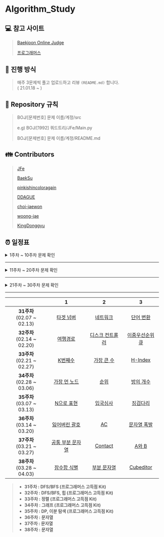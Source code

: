 # Algorithm_Study

## :computer: 참고 사이트
> [Baekjoon Online Judge](https://www.acmicpc.net/)
>
> [프로그래머스](https://programmers.co.kr/)

## :pushpin: 진행 방식
> 매주 3문제씩 풀고 업로드하고 리뷰 `(README.md)` 합니다.  
> ( 21.01.18 ~ )

## :round_pushpin: Repository 규칙
> BOJ/[문제번호] 문제 이름/계정/src
> 
> e.g) BOJ/[1992] 쿼드트리/JFe/Main.py
> 
> BOJ/[문제번호] 문제 이름/계정/README.md

## :family: Contributors
> [JFe](https://github.com/Go-Jaecheol)
> 
> [BaekSu](https://github.com/SeongukBaek)
> 
> [pinkishincoloragain](https://github.com/pinkishincoloragain)
> 
> [DDAGUE](https://github.com/DDAGUE)
> 
> [choi-jaewon](https://github.com/choi-jaewon)
>
> [woong-jae](https://github.com/woong-jae)
> 
> [KingDonggyu](https://github.com/KingDonggyu)

## :alarm_clock: 일정표

<details><summary>1주차 ~ 10주차 문제 확인</summary>

||1|2|3|
|:---:|:---:|:---:|:---:|
|**1주차**<br> (01.18 ~ 01.24)|[종이의 개수](https://www.acmicpc.net/problem/1780)|[쿼드트리](https://www.acmicpc.net/problem/1992)||
|**2주차**<br> (01.25 ~ 01.31)|[쉬운 계단 수](https://www.acmicpc.net/problem/10844)|[가장 긴 증가하는 부분 수열](https://www.acmicpc.net/problem/11053)|[오르막 수](https://www.acmicpc.net/problem/11057)|
|**3주차**<br> (02.01 ~ 02.07)|[LCS](https://www.acmicpc.net/problem/9251)|[가장 긴 증가하는 부분 수열 4](https://www.acmicpc.net/problem/14002)|[줄세우기](https://www.acmicpc.net/problem/2631)|
|**4주차**<br> (02.08 ~ 02.14)|[LCS 2](https://www.acmicpc.net/problem/9252)|[평범한 배낭](https://www.acmicpc.net/problem/12865)|[내리막 길](https://www.acmicpc.net/problem/1520)|
|**5주차**<br> (02.15 ~ 02.21)|[그림](https://www.acmicpc.net/problem/1926)|[미로 탐색](https://www.acmicpc.net/problem/2178)|[연구소](https://www.acmicpc.net/problem/14502)|
|**6주차**<br> (02.22 ~ 02.28)|[숫자고르기](https://www.acmicpc.net/problem/2668)|[적록색약](https://www.acmicpc.net/problem/10026)|[아기 상어](https://www.acmicpc.net/problem/16236)|
|**7주차**<br> (03.01 ~ 03.07)|[ABCDE](https://www.acmicpc.net/problem/13023)|[인구 이동](https://www.acmicpc.net/problem/16234)|[연구소 3](https://www.acmicpc.net/problem/17142)|
|**8주차**<br> (03.08 ~ 03.14)|[주사위](https://www.acmicpc.net/problem/1041)|[도서관](https://www.acmicpc.net/problem/1461)|[강의실 배정](https://www.acmicpc.net/problem/11000)|
|**9주차**<br> (03.15 ~ 03.21)|[배](https://www.acmicpc.net/problem/1092)|[단어 수학](https://www.acmicpc.net/problem/1339)|[카드 정렬하기](https://www.acmicpc.net/problem/1715)|
|**10주차**<br> (03.22 ~ 03.28)|[저울](https://www.acmicpc.net/problem/2437)|[컵라면](https://www.acmicpc.net/problem/1781)|[공항](https://www.acmicpc.net/problem/10775)|

> - **1주차 : 분할 정복**  
> - **2주차 ~ 4주차 : 다이나믹 프로그래밍 (DP)**  
> - **5주차 ~ 7주차 : 그래프 탐색 (DFS & BFS)**  
> - **8주차 ~ 10주차 : 그리디 알고리즘 (Greedy)**  

</details>

---

<details><summary>11주차 ~ 20주차 문제 확인</summary>

||1|2|3|
|:---:|:---:|:---:|:---:|
|**11주차**<br> (03.29 ~ 04.04)|[최단경로](https://www.acmicpc.net/problem/1753)|[최소비용 구하기](https://www.acmicpc.net/problem/1916)|[녹색 옷 입은 애가 젤다지?](https://www.acmicpc.net/problem/4485)|
|**12주차**<br> (05.03 ~ 05.09)|[최소 스패닝 트리](https://www.acmicpc.net/problem/1197)|[네트워크 연결](https://www.acmicpc.net/problem/1922)|[도시 분할 계획](https://www.acmicpc.net/problem/1647)|
|**13주차**<br> (05.10 ~ 05.16)|[나만 안되는 연애](https://www.acmicpc.net/problem/14621)|[전기가 부족해](https://www.acmicpc.net/problem/10423)|[행성 터널](https://www.acmicpc.net/problem/2887)|
|**14주차**<br> (05.17 ~ 05.23)|[가장 큰 정사각형](https://www.acmicpc.net/problem/1915)|[합분해](https://www.acmicpc.net/problem/2225)|[내려가기](https://www.acmicpc.net/problem/2096)|
|**15주차**<br> (05.24 ~ 05.30)|[파이프 옮기기 1](https://www.acmicpc.net/problem/17070)|[1학년](https://www.acmicpc.net/problem/5557)|[이모티콘](https://www.acmicpc.net/problem/14226)|
|**16주차**<br> (07.05 ~ 07.11)|[이분 그래프](https://www.acmicpc.net/problem/1707)|[텀 프로젝트](https://www.acmicpc.net/problem/9466)|[다리 만들기](https://www.acmicpc.net/problem/2146)|
|**17주차**<br> (08.23 ~ 08.29)|[스타트링크](https://www.acmicpc.net/problem/5014)|[Puyo Puyo](https://www.acmicpc.net/problem/11559)|[게리맨더링](https://www.acmicpc.net/problem/17471)|
|**18주차**<br> (08.30 ~ 09.05)|[톱니바퀴](https://www.acmicpc.net/problem/14891)|[로봇 청소기](https://www.acmicpc.net/problem/14503)|[게리맨더링2](https://www.acmicpc.net/problem/17779)|
|**19주차**<br> (09.06 ~ 09.12)|[뱀](https://www.acmicpc.net/problem/3190)|[주사위 굴리기](https://www.acmicpc.net/problem/14499)|[드래곤 커브](https://www.acmicpc.net/problem/15685)|
|**20주차**<br> (09.13 ~ 09.19)|[미세먼지 안녕!](https://www.acmicpc.net/problem/17144)|[이차원 배열과 연산](https://www.acmicpc.net/problem/17140)|[청소년 상어](https://www.acmicpc.net/problem/19236)|

> - **11주차 : 다익스트라 (Dijkstra)**  
> - **12주차 ~ 13주차 : 최소 스패닝 트리 (MST)**  
> - **14주차 ~ 15주차 : 다이나믹 프로그래밍 (DP)**  
> - **16주차 ~ 17주차 : 그래프 탐색 (DFS & BFS)**  
> - **18주차 ~ : 시뮬레이션 (삼성 SW 기출 위주)**  
  
</details>

---

<details><summary>21주차 ~ 30주차 문제 확인</summary>

||1|2|3|
|:---:|:---:|:---:|:---:|
|**21주차**<br> (09.27 ~ 10.03)|[어른 상어](https://www.acmicpc.net/problem/19237)|[마법사 상어와 파이어볼](https://www.acmicpc.net/problem/20056)|[마법사 상어와 토네이도](https://www.acmicpc.net/problem/20057)|
|**22주차**<br> (10.04 ~ 10.10)|[줄 세우기](https://www.acmicpc.net/problem/2252)|[문제집](https://www.acmicpc.net/problem/1766)|[음악프로그램](https://www.acmicpc.net/problem/2623)|
|**23주차**<br> (11.08 ~ 11.14)|[최종 순위](https://www.acmicpc.net/problem/3665)|[게임 개발](https://www.acmicpc.net/problem/1516)|[ACM Craft](https://www.acmicpc.net/problem/1005)|
|**24주차**<br> (11.15 ~ 11.21)|[⚾](https://www.acmicpc.net/problem/17281)|[배열 돌리기 4](https://www.acmicpc.net/problem/17406)|[캐슬 디펜스](https://www.acmicpc.net/problem/17135)|
|**25주차**<br> (11.22 ~ 11.28)|[괄호 추가하기](https://www.acmicpc.net/problem/16637)|[색종이 붙이기](https://www.acmicpc.net/problem/17136)|[다리 만들기 2](https://www.acmicpc.net/problem/17472)|
|**26주차**<br> (01.03 ~ 01.09)|[체육복](https://programmers.co.kr/learn/courses/30/lessons/42862)|[조이스틱](https://programmers.co.kr/learn/courses/30/lessons/42860)|[큰 수 만들기](https://programmers.co.kr/learn/courses/30/lessons/42883)|
|**27주차**<br> (01.10 ~ 01.16)|[구명보트](https://programmers.co.kr/learn/courses/30/lessons/42885)|[섬 연결하기](https://programmers.co.kr/learn/courses/30/lessons/42861)|[단속카메라](https://programmers.co.kr/learn/courses/30/lessons/42884)|
|**28주차**<br> (01.17 ~ 01.23)|[완주하지 못한 선수](https://programmers.co.kr/learn/courses/30/lessons/42576)|[위장](https://programmers.co.kr/learn/courses/30/lessons/42578)|[베스트앨범](https://programmers.co.kr/learn/courses/30/lessons/42579)|
|**29주차**<br> (01.24 ~ 01.30)|[모의고사](https://programmers.co.kr/learn/courses/30/lessons/42840)|[소수 찾기](https://programmers.co.kr/learn/courses/30/lessons/42839)|[카펫](https://programmers.co.kr/learn/courses/30/lessons/42842)|
|**30주차**<br> (01.31 ~ 02.05)|[기능개발](https://programmers.co.kr/learn/courses/30/lessons/42586)|[프린터](https://programmers.co.kr/learn/courses/30/lessons/42587)|[다리를 지나는 트럭](https://programmers.co.kr/learn/courses/30/lessons/42583)|

> - **/ ~ 21주차 : 시뮬레이션 (삼성 SW 기출 위주)**  
> - **22주차 ~ 23주차 : 위상 정렬**  
> - **24주차 ~ 25주차 : 브루트포스 (삼성 A형 기출 위주)**
> - **26주차 ~ 27주차 : 그리디 (프로그래머스 고득점 Kit)** 
> - **28주차 : 해시 (프로그래머스 고득점 Kit)**  
> - **29주차 : 완전탐색 (프로그래머스 고득점 Kit)** 
> - **30주차 : 스택/큐 (프로그래머스 고득점 Kit)** 
  
</details>

---

||1|2|3|
|:---:|:---:|:---:|:---:|
|**31주차**<br> (02.07 ~ 02.13)|[타겟 넘버](https://programmers.co.kr/learn/courses/30/lessons/43165)|[네트워크](https://programmers.co.kr/learn/courses/30/lessons/43162)|[단어 변환](https://programmers.co.kr/learn/courses/30/lessons/43163)|
|**32주차**<br> (02.14 ~ 02.20)|[여행경로](https://programmers.co.kr/learn/courses/30/lessons/43164)|[디스크 컨트롤러](https://programmers.co.kr/learn/courses/30/lessons/42627)|[이중우선순위큐](https://programmers.co.kr/learn/courses/30/lessons/42628)|
|**33주차**<br> (02.21 ~ 02.27)|[K번째수](https://programmers.co.kr/learn/courses/30/lessons/42748)|[가장 큰 수](https://programmers.co.kr/learn/courses/30/lessons/42746)|[H-Index](https://programmers.co.kr/learn/courses/30/lessons/42747)|
|**34주차**<br> (02.28 ~ 03.06)|[가장 먼 노드](https://programmers.co.kr/learn/courses/30/lessons/49189)|[순위](https://programmers.co.kr/learn/courses/30/lessons/49191)|[방의 개수](https://programmers.co.kr/learn/courses/30/lessons/49190)|
|**35주차**<br> (03.07 ~ 03.13)|[N으로 표현](https://programmers.co.kr/learn/courses/30/lessons/42895)|[입국심사](https://programmers.co.kr/learn/courses/30/lessons/43238)|[징검다리](https://programmers.co.kr/learn/courses/30/lessons/43236)|
|**36주차**<br> (03.14 ~ 03.20)|[잃어버린 괄호](https://www.acmicpc.net/problem/1541)|[AC](https://www.acmicpc.net/problem/5430)|[문자열 폭발](https://www.acmicpc.net/problem/9935)|
|**37주차**<br> (03.21 ~ 03.27)|[공통 부분 문자열](https://www.acmicpc.net/problem/5582)|[Contact](https://www.acmicpc.net/problem/1013)|[A와 B](https://www.acmicpc.net/problem/12904)|
|**38주차**<br> (03.28 ~ 04.03)|[잠수함 식별](https://www.acmicpc.net/problem/2671)|[부분 문자열](https://www.acmicpc.net/problem/16916)|[Cubeditor](https://www.acmicpc.net/problem/1701)|

> - **31주차 : DFS/BFS (프로그래머스 고득점 Kit)**
> - **32주차 : DFS/BFS, 힙 (프로그래머스 고득점 Kit)**
> - **33주차 : 정렬 (프로그래머스 고득점 Kit)**
> - **34주차 : 그래프 (프로그래머스 고득점 Kit)**
> - **35주차 : DP, 이분 탐색 (프로그래머스 고득점 Kit)**
> - **36주차 : 문자열**
> - **37주차 : 문자열**
> - **38주차 : 문자열**

